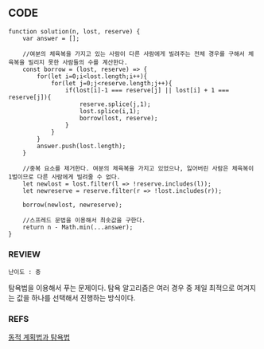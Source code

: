 ## CODE

```
function solution(n, lost, reserve) {
    var answer = [];
    
    //여분의 체육복을 가지고 있는 사람이 다른 사람에게 빌려주는 전체 경우를 구해서 체육복을 빌리지 못한 사람들의 수를 계산한다.
    const borrow = (lost, reserve) => {
        for(let i=0;i<lost.length;i++){
            for(let j=0;j<reserve.length;j++){
                if(lost[i]-1 === reserve[j] || lost[i] + 1 === reserve[j]){
                    reserve.splice(j,1);
                    lost.splice(i,1);
                    borrow(lost, reserve);
                }
            }
        }
        answer.push(lost.length);
    }
    
    //중복 요소를 제거한다. 여분의 체육복을 가지고 있었으나, 잃어버린 사람은 체육복이 1벌이므로 다른 사람에게 빌려줄 수 없다.
    let newlost = lost.filter(l => !reserve.includes(l));
    let newreserve = reserve.filter(r => !lost.includes(r));
    
    borrow(newlost, newreserve);
    
    //스프레드 문법을 이용해서 최솟값을 구한다.
    return n - Math.min(...answer);
}
```

### REVIEW

`난이도 : 중`

탐욕법을 이용해서 푸는 문제이다. 탐욕 알고리즘은 여러 경우 중 제일 최적으로 여겨지는 값을 하나를 선택해서 진행하는 방식이다.

### REFS

[동적 계획법과 탐욕법](https://velog.io/@cyranocoding/%EB%8F%99%EC%A0%81-%EA%B3%84%ED%9A%8D%EB%B2%95Dynamic-Programming%EA%B3%BC-%ED%83%90%EC%9A%95%EB%B2%95Greedy-Algorithm-3yjyoohia5)
